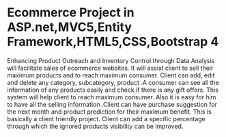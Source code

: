 # Ecommerce Project in ASP.net,MVC5,Entity Framework,HTML5,CSS,Bootstrap 4
Enhancing Product Outreach and Inventory Control through Data Analysis will facilitate sales of ecommerce websites. It will assist client to sell their maximum products and to reach maximum consumer. Client can add, edit and delete any category, subcategory, product .A consumer can see all the information of any products easily and check if there is any gift offers. This system will help client to reach maximum consumer. Also it is easy for him to have all the selling information .Client can have purchase suggestion for the next month and product prediction for their maximum benefit. This is basically a client friendly project. Client can add a specific percentage through which the ignored products visibility can be improved.

